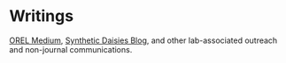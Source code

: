# Writings
[OREL Medium](https://medium.com/orel-group), [Synthetic Daisies Blog](http://syntheticdaisies.blogspot.com/), and other lab-associated outreach and non-journal communications.


